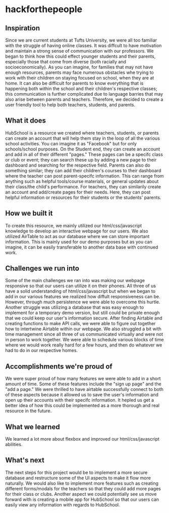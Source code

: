 # hackforthepeople

## Inspiration 
Since we are current students at Tufts University, we were all too familiar with the struggle of having online classes. It was diffcult to have motivation and maintain a strong sense of communication with our professors. We began to think how this could effect younger students and their parents, especially those that come from diverse (both racially and socioeconomically). As you can imagine, for families that may not have enough resources, parents may face numerous obstacles whe trying to work with their children on staying focused on school, when they are at home. It can also be difficult for parents to know everything that is happening both within the school and their children's respective classes; this communication is further complicated due to language barries that may also arise between parents and teachers. Therefore, we decided to create a user friendly tool to help both teachers, students, and parents. 

## What it does 
HubSchool is a resource we created where teachers, students, or parents can create an account that will help them stay in the loop of all the various school activities. You can imagine it as "Facebook" but for only schools/school purposes. On the Student end, they can create an account and add in all of their different "pages." These pages can be a specifc class or club or event; they can search these up by adding a new page to their dashboard and searching for the respective field. Parents can also do something similar; they can add their children's courses to their dashboard where the teacher can post parent-specifc information. This can range from anything such as helpful tools/course materials, or general updates about their class/the child's performance. For teachers, they can similarily create an account and add/create pages for their needs. Here, they can post helpful information or resources for their students or the students' parents. 

## How we built it 
To create this resource, we mainly utilized our html/css/javascript knowledge to develop an interactive webpage for our users. We also utilized AirTable to act as our database where we can store important information. This is mainly used for our demo purposes but as you can imagine, it can be easily transferable to another data base with continued work. 

## Challenges we run into 
Some of the main challenges we ran into was making our webpage responsive so that our users can utilize it on their phones. All three of us have a solid understanding of html/css/javascript but when we began to add in our various features we realized how diffult responsiveness can be. However, through much persistence we were able to overcome this hurtle. Another struggle was utilizing a database that was easy enough to implement for a temporary demo version, but still could be private enough that we could keep our user's information secure. After finding Airtable and creating functions to make API calls, we were able to figure out together how to intertwine Airtable within our webpage. We also struggled a bit with time management since all three of us communicated virtually and were not in person to work together. We were able to schedule various blocks of time where we would work really hard for a few hours, and then do whatever we had to do in our respective homes. 

## Accomplishments we're proud of 
We were super proud of how many features we were able to add in a short amount of time. Some of these features include the "sign up page" and the "add a page." We were thrilled to have airtable successfully connect to both of these aspects because it allowed us to save the user's information and open up their accounts with their specifc information. It hepled us get a better idea of how this could be implemented as a more thorough and real resource in the future. 

## What we learned 
We learned a lot more about flexbox and improved our html/css/javascript abilities. 

## What's next 
The next steps for this project would be to implement a more secure database and restructure some of the UI aspects to make it flow more naturally. We would also like to implement more features such as creating different forms/modals for the teachers so that they could add more pages for their class or clubs. Another aspect we could potentially see us move forward with is creating a mobile app for HubSchool so that our users can easily view any information with regards to HubSchool. 
